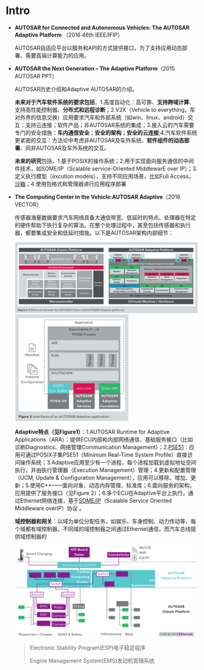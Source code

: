 # Intro

* **AUTOSAR for Connected and Autonomous Vehicles: The AUTOSAR Adaptive Platform** （2016 46th IEEE/IFIP）

  AUTOSAR自适应平台以服务和API的方式提供接口，为了支持应用动态部署、需要高端计算能力的应用。

* **AUTOSAR the Next Generation – The Adaptive Platform**（2015 AUTOSAR PPT）

  AUTOSAR历史介绍和Adaptive AUTOSAR的介绍。

  **未来对于汽车软件系统的要求包括**，1.高度自动化：高可靠、**支持跨域计算**、支持高性能控制器、**分布式和远程诊断**；2.V2X（Vehicle to everything，车对外界的信息交换）应用要求汽车和外部系统（如win、linux、android）交互：支持云连接；软件产品；非AUTOSAR系统的集成；3.接入云的汽车需要专门的安全措施：**车内通信安全**；**安全的架构**；**安全的云连接**;4.汽车软件系统更紧密的交互：方法论中考虑非AUTOSAR及车外系统、**软件组件的动态部署**、同非AUTOSAR及车外系统的交互。

  **未来的研究**包括，1.基于POSIX的操作系统；2.用于实现面向服务通信的中间件技术，如SOME/IP（Scalable service-Oriented MiddlewarE over IP）；3.定义执行模型（excution models），支持不同应用场景，比如Full Access，[沙箱](./sandboxing.md)；4.使用包格式和管理器进行应用程序部署

* **The Computing Center in the Vehicle:AUTOSAR Adaptive**（2018 VECTOR）

  传感器海量数据要求汽车网络具备大通信带宽、低延时的特点。处理器在特定的硬件帮助下执行复杂的算法。在整个处理过程中，甚至包括传感器和执行器，都要集成安全和低延时措施。以下是AUTOSAR架构内部细节：

  <img src="./img/Structure_Autosar_Classical_Adaptive.png" width="700" alt="AUTOSAR经典平台和自适应平台">

  <img src="./img/Structure_App.png" width="300" alt="AUTOSAR自适应平台的应用结构">

  **Adaptive特点（见Figure1）**：1.AUTOSAR Runtime for Adaptive Applications（ARA）：提供ECU内部和内部网络通信、基础服务接口（比如诊断Diagnostics、网络管理Communication Management）；2.[PSE51](./PSE51.md)：应用可通过POSIX子集PSE51（Minimum Real-Time System Profile）直接访问操作系统；3.Adaptive应用至少有一个进程，每个进程加载到虚拟地址空间执行，并由执行管理器（Execution Management）管理；4.更新和配置管理（UCM, Update & Configuration Management），应用可以移除、增加、更新；5.使用C++——面向对象、动态内存管理、标准库；6.面向服务的架构，应用提供了服务接口（见Figure 2）；6.多个ECU在Adaptive平台上执行，通过Ethernet网络连接，基于[SOME/IP](./SOME-IP.md)（Scalable Service Oriented Middleware overIP）协议 。

  **域控制器和网关**：以域为单位分配任务，如娱乐、车身控制、动力传动等，每个域都有域控制器，不同域的域控制器之间通过Ethernet通信，而汽车总线提供域控制器的

  <img src="./img/Vehicle_Arch_Adap_Clas.png" width="700" alt="AUTOSAR经典平台和自适应平台内部连接">

  > Electronic Stability Program(ESP)电子稳定程序
  >
  > Engine Management System(EMS)发动机管理系统

  